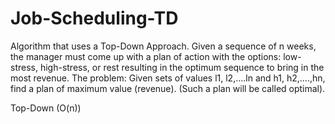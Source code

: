 # Job-Scheduling-TD
Algorithm that uses a Top-Down Approach. Given a sequence of n weeks, the manager must come up with a plan of action with the options: low-stress, high-stress, or rest resulting in the optimum sequence to bring in the most revenue.  The problem: Given sets of values l1, l2,....ln and h1, h2,....,hn, find a plan of maximum value (revenue). (Such a plan will be called optimal).

Top-Down (O(n))
